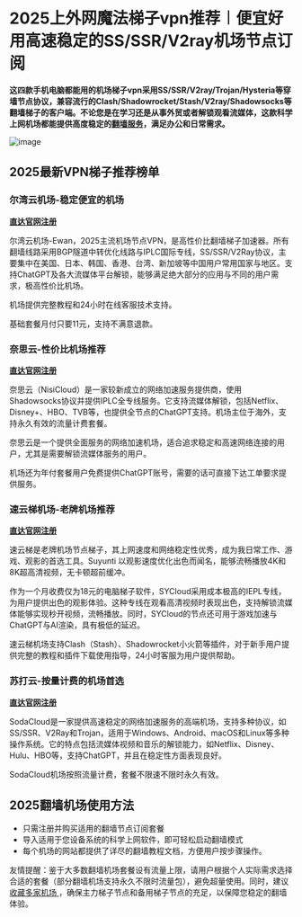 # 2025上外网魔法梯子vpn推荐︱便宜好用高速稳定的SS/SSR/V2ray机场节点订阅

**这四款手机电脑都能用的机场梯子vpn采用SS/SSR/V2ray/Trojan/Hysteria等穿墙节点协议，兼容流行的Clash/Shadowrocket/Stash/V2ray/Shadowsocks等翻墙梯子的客户端。不论您是在学习还是从事外贸或者解锁观看流媒体，这款科学上网机场都能提供高度稳定的[翻墙服务](https://gitlab.com/cnvpn/2025-vpn-ssr)，满足办公和日常需求。**


![image](https://www.cnvintage.org/assets/files/2025-02-26/1740563912-317725-image.png)



## 2025最新VPN梯子推荐榜单

### 尔湾云机场-稳定便宜的机场

**[直达官网注册](https://go.1vpn.cc/ewan)**

尔湾云机场-Ewan，2025主流机场节点VPN，是高性价比翻墙梯子加速器。所有翻墙线路采用BGP隧道中转优化线路与IPLC国际专线，SS/SSR/V2Ray协议，主要集中在美国、日本、韩国、香港、台湾、新加坡等中国用户常用国家与地区。支持ChatGPT及各大流媒体平台解锁，能够满足绝大部分的应用与不同的用户需求，极高性价比机场。

机场提供完整教程和24小时在线客服技术支持。

基础套餐月付只要11元，支持不满意退款。

### 奈思云-性价比机场推荐

**[直达官网注册](https://go.1vpn.cc/nisi)**

奈思云（NisiCloud）是一家较新成立的网络加速服务提供商，使用Shadowsocks协议并提供IPLC全专线服务。它支持流媒体解锁，包括Netflix、Disney+、HBO、TVB等，也提供全节点的ChatGPT支持。机场主位于海外，支持永久有效的流量计费套餐。

奈思云是一个提供全面服务的网络加速机场，适合追求稳定和高速网络连接的用户，尤其是需要解锁流媒体服务的用户。

机场还为年付套餐用户免费提供ChatGPT账号，需要的话可直接下达工单要求提供服务。

### 速云梯机场-老牌机场推荐

**[直达官网注册](https://go.1vpn.cc/suyu)**

速云梯是老牌机场节点梯子，其上网速度和网络稳定性优秀，成为我日常工作、游戏、观影的首选工具。Suyunti 以观影速度优化出色而闻名，能够流畅播放4K和8K超高清视频，无卡顿超前缓冲。

作为一个月收费仅为18元的电脑梯子软件，SYCloud采用成本极高的IEPL专线，为用户提供出色的观影体验。这种专线在观看高清视频时表现出色，支持解锁流媒体能够实现秒开视频，流畅播放。同时，SYCloud的节点还可用于游戏加速与ChatGPT与AI渲染，具有极低的延迟。

速云梯机场支持Clash（Stash）、Shadowrocket小火箭等插件，对于新手用户提供完整的教程和插件下载使用指导，24小时客服为用户提供帮助。

### 苏打云-按量计费的机场首选

**[直达官网注册](https://go.1vpn.cc/soda)**

SodaCloud是一家提供高速稳定的网络加速服务的高端机场，支持多种协议，如SS/SSR、V2Ray和Trojan，适用于Windows、Android、macOS和Linux等多种操作系统。它的特点包括流媒体视频和音乐的解锁能力，如Netflix、Disney、Hulu、HBO等，支持ChatGPT，并且在稳定性方面表现良好。

SodaCloud机场按照流量计费，套餐不限速不限时永久有效。

## 2025翻墙机场使用方法

* 只需注册并购买适用的翻墙节点订阅套餐
* 导入适用于您设备系统的科学上网软件，即可轻松启动翻墙模式
* 每个机场的网站都提供了详尽的翻墙教程文档，方便用户按步骤操作。

友情提醒：鉴于大多数翻墙机场套餐设有流量上限，请用户根据个人实际需求选择合适的套餐（部分翻墙机场支持永久不限时流量包），避免超量使用。同时，建议[收藏多家机场 ](https://2025vpn.gitbook.io/vpn-01)，确保主力梯子节点和备用梯子节点的充足，以保障您稳定的翻墙体验。
